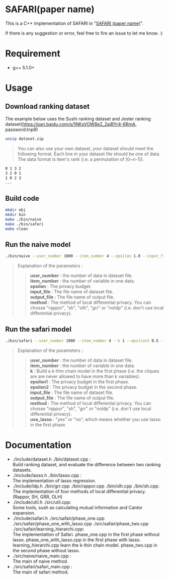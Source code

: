 # SAFARI(paper name)

This is a C++ implementation of SAFARI in "[SAFARI (paper name)](https://arxiv.org/abs/1706.03762)". 

If there is any suggestion or error, feel free to fire an issue to let me know. :)

# Requirement
- g++  5.1.0+

# Usage


## Download ranking dataset

The example below uses the Sushi ranking dataset and Jester ranking dataset(https://pan.baidu.com/s/1NKsVOW8eZ_2ajBYr4-6RmA, password:tnp9) 

```bash
unzip dataset.zip
```

> You can also use your own dataset, your  dataset should meet the following format. Each line in your dataset file should be one of data. The data format is item's rank (i.e. a permutation of [0~n-1]).
```bash
0 1 3 2
3 2 0 1
1 0 2 3
...
```

## Build code
```bash
mkdir obj
mkdir bin
make ./bin/naive 
make ./bin/safari 
make clean
```


## Run the naive model
```bash
./bin/naive --user_number 1000 --item_number 4 --epsilon 1.0 --input_file ./demo_dataset.txt --output_file out.txt --method rappor
```
> Explanation of the parameters :  
>> **user_number** : the number of data in dataset file.  
>> **item_number** : the number of variable in one data.  
>> **epsilon** : The privacy budget.  
>> **input_file** : The file name of dataset file.  
>> **output_file** : The file name of output file.  
>> **method** : The method of local differential privacy. You can chosse "rappor", "sh", "olh", "grr" or "noldp" (i.e. don't use local differential privacy).

## Run the safari model
```bash
./bin/safari --user_number 1000 --item_number 4 --k 1 --epsilon1 0.5 --epsilon2 0.5 --input_file ./demo_dataset.txt --output_file out.txt --method rappor --use_lasso yes
```
> Explanation of the parameters :  
>> **user_number** : the number of data in dataset file.  
>> **item_number** : the number of variable in one data.  
>> **k** : Build a k-thin chain model in the first phase (i.e. the cliques are are never allowed to have more than k variables).   
>> **epsilon1** : The privacy budget in the first phase.  
>> **epsilon2** : The privacy budget in the second phase.  
>> **input_file** : The file name of dataset file.  
>> **output_file** : The file name of output file.  
>> **method** : The method of local differential privacy. You can chosse "rappor", "sh", "grr" or "noldp" (i.e. don't use local differential privacy).  
>> __use_lasso__ : "yes" or "no", which means whether you use lasso in the first phase.

# Documentation
- ./include/dataset.h ./bin/dataset.cpp :  
    Build ranking dataset, and evaluate the difference between two ranking datasets.
- ./include/lasso.h ./bin/lasso.cpp :  
    The implementation of lasso regression.
- ./include/ldp.h ./bin/grr.cpp ./bin/rappor.cpp ./bin/olh.cpp ./bin/sh.cpp:  
    The implementation of four methods of local differential privacy. (Rappor, SH, GRR, OLH)
- ./include/util.h ./src/util.cpp:  
    Some tools, sush as calculating mutual information and Cantor expansion.
- ./include/safari.h ./src/safair/phase_one.cpp ./src/safair/phase_one_with_lasso.cpp ./src/safair/phase_two.cpp ./src/safair/learning_hierarchi.cpp:  
    The implementation of Safari. phase_one.cpp in the first phase without lasso. 
    phase_one_with_lasso.cpp in the first phase with lasso. 
    learning_hierarchi.cpp learn the k-thin chain model.
    phase_two.cpp in the second phase without lasso. 
- ./src/naive/naive_main.cpp :  
    The main of naive method.
- ./src/safari/safari_main.cpp :  
    The main of safari method.




